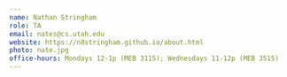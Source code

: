 ```yaml
---
name: Nathan Stringham	
role: TA
email: nates@cs.utah.edu
website: https://n8stringham.github.io/about.html
photo: nate.jpg
office-hours: Mondays 12-1p (MEB 3115); Wednesdays 11-12p (MEB 3515) 
---
```

    
    